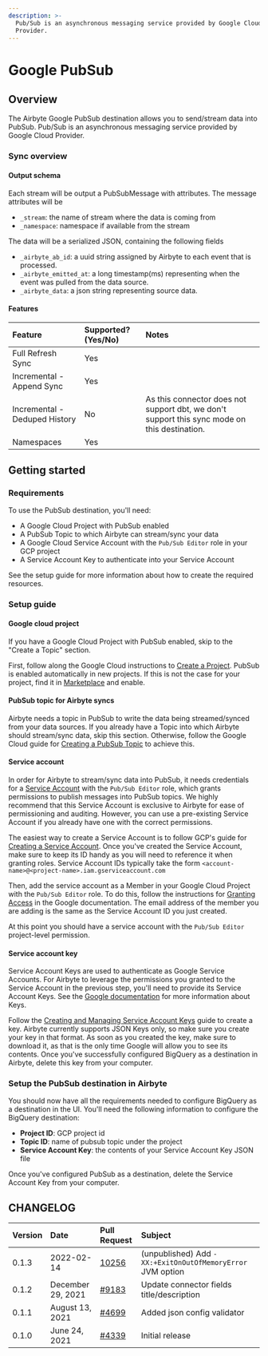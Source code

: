 ```yaml
---
description: >-
  Pub/Sub is an asynchronous messaging service provided by Google Cloud
  Provider.
---
```


# Google PubSub

## Overview

The Airbyte Google PubSub destination allows you to send/stream data into PubSub. Pub/Sub is an asynchronous messaging service provided by Google Cloud Provider.

### Sync overview

#### Output schema

Each stream will be output a PubSubMessage with attributes. The message attributes will be

* `_stream`: the name of stream where the data is coming from
* `_namespace`: namespace if available from the stream

The data will be a serialized JSON, containing the following fields

* `_airbyte_ab_id`: a uuid string assigned by Airbyte to each event that is processed.
* `_airbyte_emitted_at`: a long timestamp\(ms\) representing when the event was pulled from the data source.
* `_airbyte_data`: a json string representing source data.

#### Features

| Feature | Supported?\(Yes/No\) | Notes |
| :--- | :--- | :--- |
| Full Refresh Sync | Yes |  |
| Incremental - Append Sync | Yes |  |
| Incremental - Deduped History | No | As this connector does not support dbt, we don't support this sync mode on this destination. |
| Namespaces | Yes |  |

## Getting started

### Requirements

To use the PubSub destination, you'll need:

* A Google Cloud Project with PubSub enabled
* A PubSub Topic to which Airbyte can stream/sync your data
* A Google Cloud Service Account with the `Pub/Sub Editor` role in your GCP project
* A Service Account Key to authenticate into your Service Account

See the setup guide for more information about how to create the required resources.

### Setup guide

#### Google cloud project

If you have a Google Cloud Project with PubSub enabled, skip to the "Create a Topic" section.

First, follow along the Google Cloud instructions to [Create a Project](https://cloud.google.com/resource-manager/docs/creating-managing-projects#before_you_begin). PubSub is enabled automatically in new projects. If this is not the case for your project, find it in [Marketplace](https://console.cloud.google.com/marketplace/product/google/pubsub.googleapis.com) and enable.

#### PubSub topic for Airbyte syncs

Airbyte needs a topic in PubSub to write the data being streamed/synced from your data sources. If you already have a Topic into which Airbyte should stream/sync data, skip this section. Otherwise, follow the Google Cloud guide for [Creating a PubSub Topic](https://cloud.google.com/pubsub/docs/admin#creating_a_topic) to achieve this.

#### Service account

In order for Airbyte to stream/sync data into PubSub, it needs credentials for a [Service Account](https://cloud.google.com/iam/docs/service-accounts) with the `Pub/Sub Editor` role, which grants permissions to publish messages into PubSub topics. We highly recommend that this Service Account is exclusive to Airbyte for ease of permissioning and auditing. However, you can use a pre-existing Service Account if you already have one with the correct permissions.

The easiest way to create a Service Account is to follow GCP's guide for [Creating a Service Account](https://cloud.google.com/iam/docs/creating-managing-service-accounts). Once you've created the Service Account, make sure to keep its ID handy as you will need to reference it when granting roles. Service Account IDs typically take the form `<account-name>@<project-name>.iam.gserviceaccount.com`

Then, add the service account as a Member in your Google Cloud Project with the `Pub/Sub Editor` role. To do this, follow the instructions for [Granting Access](https://cloud.google.com/iam/docs/granting-changing-revoking-access#granting-console) in the Google documentation. The email address of the member you are adding is the same as the Service Account ID you just created.

At this point you should have a service account with the `Pub/Sub Editor` project-level permission.

#### Service account key

Service Account Keys are used to authenticate as Google Service Accounts. For Airbyte to leverage the permissions you granted to the Service Account in the previous step, you'll need to provide its Service Account Keys. See the [Google documentation](https://cloud.google.com/iam/docs/service-accounts#service_account_keys) for more information about Keys.

Follow the [Creating and Managing Service Account Keys](https://cloud.google.com/iam/docs/creating-managing-service-account-keys) guide to create a key. Airbyte currently supports JSON Keys only, so make sure you create your key in that format. As soon as you created the key, make sure to download it, as that is the only time Google will allow you to see its contents. Once you've successfully configured BigQuery as a destination in Airbyte, delete this key from your computer.

### Setup the PubSub destination in Airbyte

You should now have all the requirements needed to configure BigQuery as a destination in the UI. You'll need the following information to configure the BigQuery destination:

* **Project ID**: GCP project id
* **Topic ID**: name of pubsub topic under the project
* **Service Account Key**: the contents of your Service Account Key JSON file

Once you've configured PubSub as a destination, delete the Service Account Key from your computer.

## CHANGELOG

| Version | Date | Pull Request | Subject |
| :--- | :--- | :--- | :--- |
| 0.1.3 | 2022-02-14 | [10256](https://github.com/airbytehq/airbyte/pull/10256) | (unpublished) Add `-XX:+ExitOnOutOfMemoryError` JVM option |
| 0.1.2 | December 29, 2021 | [\#9183](https://github.com/airbytehq/airbyte/pull/9183) | Update connector fields title/description |
| 0.1.1 | August 13, 2021 | [\#4699](https://github.com/airbytehq/airbyte/pull/4699) | Added json config validator |
| 0.1.0 | June 24, 2021 | [\#4339](https://github.com/airbytehq/airbyte/pull/4339) | Initial release |

